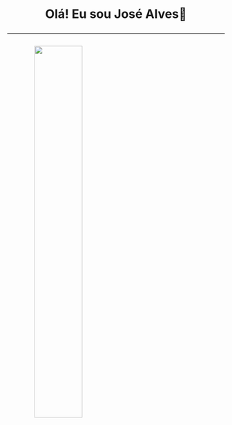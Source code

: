 <h1 align="center">
Olá! Eu sou José Alves👋 
  <hr>
<img align="left" width="47%" src= "https://github-readme-stats.vercel.app/api?username=Ytinho-Gomes&show_icons=true&theme=radical"/>
